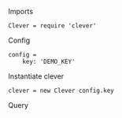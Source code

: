 
Imports

	Clever = require 'clever'

Config

	config =
		key: 'DEMO_KEY'

Instantiate clever

	clever = new Clever config.key

Query

	